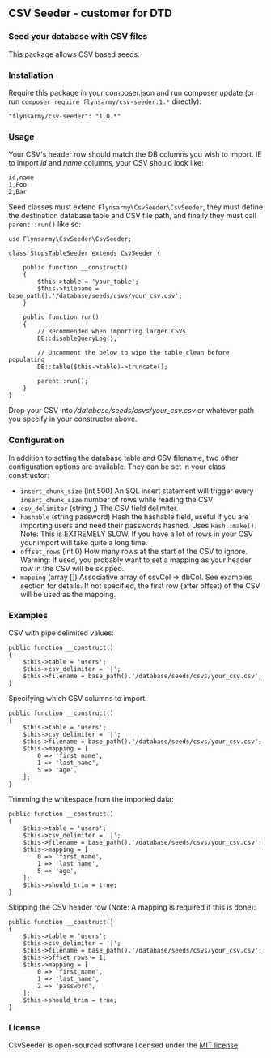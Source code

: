 ## CSV Seeder - customer for DTD


### Seed your database with CSV files

This package allows CSV based seeds.


### Installation

Require this package in your composer.json and run composer update (or run `composer require flynsarmy/csv-seeder:1.*` directly):

    "flynsarmy/csv-seeder": "1.0.*"


### Usage

Your CSV's header row should match the DB columns you wish to import. IE to import *id* and *name* columns, your CSV should look like:

	id,name
	1,Foo
	2,Bar

Seed classes must extend `Flynsarmy\CsvSeeder\CsvSeeder`, they must define the destination database table and CSV file path, and finally they must call `parent::run()` like so:

	use Flynsarmy\CsvSeeder\CsvSeeder;

	class StopsTableSeeder extends CsvSeeder {

		public function __construct()
		{
			$this->table = 'your_table';
			$this->filename = base_path().'/database/seeds/csvs/your_csv.csv';
		}

		public function run()
		{
			// Recommended when importing larger CSVs
			DB::disableQueryLog();

			// Uncomment the below to wipe the table clean before populating
			DB::table($this->table)->truncate();

			parent::run();
		}
	}

Drop your CSV into */database/seeds/csvs/your_csv.csv* or whatever path you specify in your constructor above.

### Configuration

In addition to setting the database table and CSV filename, two other configuration options are available. They can be set in your class constructor:

 - `insert_chunk_size` (int 500) An SQL insert statement will trigger every `insert_chunk_size` number of rows while reading the CSV
 - `csv_delimiter` (string ,) The CSV field delimiter.
 - `hashable` (string password) Hash the hashable field, useful if you are importing users and need their passwords hashed. Uses `Hash::make()`. Note: This is EXTREMELY SLOW. If you have a lot of rows in your CSV your import will take quite a long time.
 - `offset_rows` (int 0) How many rows at the start of the CSV to ignore. Warning: If used, you probably want to set a mapping as your header row in the CSV will be skipped.
 - `mapping` (array []) Associative array of csvCol => dbCol. See examples section for details. If not specified, the first row (after offset) of the CSV will be used as the mapping.


### Examples 
CSV with pipe delimited values:

	public function __construct()
	{
		$this->table = 'users';
		$this->csv_delimiter = '|';
		$this->filename = base_path().'/database/seeds/csvs/your_csv.csv';
	}
	
Specifying which CSV columns to import:

	public function __construct()
	{
		$this->table = 'users';
		$this->csv_delimiter = '|';
		$this->filename = base_path().'/database/seeds/csvs/your_csv.csv';
		$this->mapping = [
		    0 => 'first_name',
		    1 => 'last_name',
		    5 => 'age',
		];
	}
	
Trimming the whitespace from the imported data:

	public function __construct()
	{
		$this->table = 'users';
		$this->csv_delimiter = '|';
		$this->filename = base_path().'/database/seeds/csvs/your_csv.csv';
		$this->mapping = [
		    0 => 'first_name',
		    1 => 'last_name',
		    5 => 'age',
		];
		$this->should_trim = true;
	}
	
Skipping the CSV header row (Note: A mapping is required if this is done):

	public function __construct()
	{
		$this->table = 'users';
		$this->csv_delimiter = '|';
		$this->filename = base_path().'/database/seeds/csvs/your_csv.csv';
		$this->offset_rows = 1;
		$this->mapping = [
		    0 => 'first_name',
		    1 => 'last_name',
		    2 => 'password',
		];
		$this->should_trim = true;
	}

### License

CsvSeeder is open-sourced software licensed under the [MIT license](http://opensource.org/licenses/MIT)
